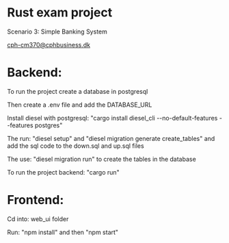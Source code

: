 # Rust exam project

Scenario 3: Simple Banking System

cph-cm370@cphbusiness.dk

# Backend:
To run the project create a database in postgresql

Then create a .env file and add the DATABASE_URL

Install diesel with postgresql: "cargo install diesel_cli --no-default-features --features postgres"

The run: "diesel setup" and "diesel migration generate create_tables" and add the sql code to the down.sql and up.sql files

The use: "diesel migration run" to create the tables in the database

To run the project backend: "cargo run"

# Frontend:

Cd into: web_ui folder

Run: "npm install" and then "npm start"